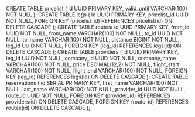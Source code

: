 CREATE TABLE pricelist (
id UUID PRIMARY KEY,
valid_until  VARCHAR(100) NOT NULL
);
CREATE TABLE legs (
id UUID PRIMARY KEY,
pricelist_id UUID NOT NULL,
FOREIGN KEY (pricelist_id) REFERENCES pricelist(id) ON DELETE CASCADE
);
CREATE TABLE routes(
id UUID PRIMARY KEY,
from_id UUID NOT NULL,
from_name VARCHAR(100) NOT NULL,
to_id UUID NOT NULL,
to_name VARCHAR(100) NOT NULL,
distance BIGINT NOT NULL,
leg_id UUID NOT NULL,
FOREIGN KEY (leg_id) REFERENCES legs(id) ON DELETE CASCADE
);
CREATE TABLE providers (
id UUID PRIMARY KEY,
leg_id UUID NOT NULL,
company_id UUID NOT NULL,
company_name VARCHAR(100) NOT NULL,
price DECIMAL(12,2) NOT NULL,
flight_start VARCHAR(100) NOT NULL,
flight_end VARCHAR(100) NOT NULL,
FOREIGN KEY (leg_id) REFERENCES legs(id) ON DELETE CASCADE
);
CREATE TABLE reservations (
id SERIAL PRIMARY KEY,
first_name VARCHAR(100) NOT NULL,
last_name VARCHAR(100) NOT NULL,
provider_id UUID NOT NULL,
route_id UUID NOT NULL,
FOREIGN KEY (provider_id) REFERENCES providers(id) ON DELETE CASCADE,
FOREIGN KEY (route_id) REFERENCES routes(id) ON DELETE CASCADE
);
